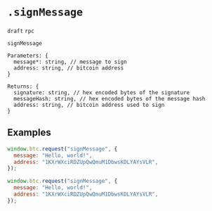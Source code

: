 # `.signMessage`

`draft` `rpc`

`signMessage`

```
Parameters: {
  message*: string, // message to sign
  address: string, // bitcoin address
}

Returns: {
  signature: string, // hex encoded bytes of the signature
  messageHash: string, // hex encoded bytes of the message hash
  address: string, // bitcoin address used to sign
}
```

## Examples

```js
window.btc.request("signMessage", {
  message: "Hello, world!",
  address: "1KXrWXciRDZUpQwQmuM1DbwsKDLYAYsVLR",
});
```

```js
window.btc.request("signMessage", {
  message: "Hello, world!",
  address: "1KXrWXciRDZUpQwQmuM1DbwsKDLYAYsVLR",
});
```
